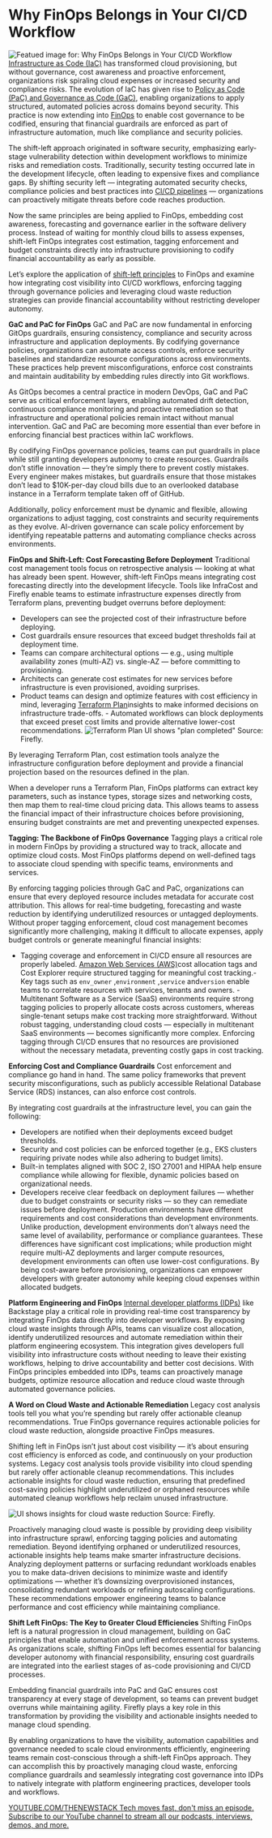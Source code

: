 # Why FinOps Belongs in Your CI/CD Workflow
![Featued image for: Why FinOps Belongs in Your CI/CD Workflow](https://cdn.thenewstack.io/media/2025/03/bb187a6b-shift-left-finops-ci-ci-1024x674.jpg)
[Infrastructure as Code (IaC)](https://thenewstack.io/introduction-to-infrastructure-as-code/) has transformed cloud provisioning, but without governance, cost awareness and proactive enforcement, organizations risk spiraling cloud expenses or increased security and compliance risks. The evolution of IaC has given rise to [Policy as Code (PaC) and Governance as Code (GaC)](https://thenewstack.io/for-infrastructure-as-code-ci-cd-can-beat-terraform/), enabling organizations to apply structured, automated policies across domains beyond security.
This practice is now extending into [FinOps](https://thenewstack.io/finops/) to enable cost governance to be codified, ensuring that financial guardrails are enforced as part of infrastructure automation, much like compliance and security policies.

The shift-left approach originated in software security, emphasizing early-stage vulnerability detection within development workflows to minimize risks and remediation costs. Traditionally, security testing occurred late in the development lifecycle, often leading to expensive fixes and compliance gaps. By shifting security left — integrating automated security checks, compliance policies and best practices into [CI/CD pipelines](https://thenewstack.io/ci-cd/) — organizations can proactively mitigate threats before code reaches production.

Now the same principles are being applied to FinOps, embedding cost awareness, forecasting and governance earlier in the software delivery process. Instead of waiting for monthly cloud bills to assess expenses, shift-left FinOps integrates cost estimation, tagging enforcement and budget constraints directly into infrastructure provisioning to codify financial accountability as early as possible.

Let’s explore the application of [shift-left principles](https://thenewstack.io/its-time-to-start-shifting-left/) to FinOps and examine how integrating cost visibility into CI/CD workflows, enforcing tagging through governance policies and leveraging cloud waste reduction strategies can provide financial accountability without restricting developer autonomy.

**GaC and PaC for FinOps**
GaC and PaC are now fundamental in enforcing GitOps guardrails, ensuring consistency, compliance and security across infrastructure and application deployments. By codifying governance policies, organizations can automate access controls, enforce security baselines and standardize resource configurations across environments. These practices help prevent misconfigurations, enforce cost constraints and maintain auditability by embedding rules directly into Git workflows.

As GitOps becomes a central practice in modern DevOps, GaC and PaC serve as critical enforcement layers, enabling automated drift detection, continuous compliance monitoring and proactive remediation so that infrastructure and operational policies remain intact without manual intervention. GaC and PaC are becoming more essential than ever before in enforcing financial best practices within IaC workflows.

By codifying FinOps governance policies, teams can put guardrails in place while still granting developers autonomy to create resources. Guardrails don’t stifle innovation — they’re simply there to prevent costly mistakes. Every engineer makes mistakes, but guardrails ensure that those mistakes don’t lead to $10K-per-day cloud bills due to an overlooked database instance in a Terraform template taken off of GitHub.

Additionally, policy enforcement must be dynamic and flexible, allowing organizations to adjust tagging, cost constraints and security requirements as they evolve. AI-driven governance can scale policy enforcement by identifying repeatable patterns and automating compliance checks across environments.

**FinOps and Shift-Left: Cost Forecasting Before Deployment**
Traditional cost management tools focus on retrospective analysis — looking at what has already been spent. However, shift-left FinOps means integrating cost forecasting directly into the development lifecycle. Tools like InfraCost and Firefly enable teams to estimate infrastructure expenses directly from Terraform plans, preventing budget overruns before deployment:

- Developers can see the projected cost of their infrastructure before deploying.
- Cost guardrails ensure resources that exceed budget thresholds fail at deployment time.
- Teams can compare architectural options — e.g., using multiple availability zones (multi-AZ) vs. single-AZ — before committing to provisioning.
- Architects can generate cost estimates for new services before infrastructure is even provisioned, avoiding surprises.
- Product teams can design and optimize features with cost efficiency in mind, leveraging
[Terraform Plan](https://developer.hashicorp.com/terraform/tutorials/cli/plan)insights to make informed decisions on infrastructure trade-offs. - Automated workflows can block deployments that exceed preset cost limits and provide alternative lower-cost recommendations.
![Terraform Plan UI shows "plan completed"](https://cdn.thenewstack.io/media/2025/03/4582e719-terraform-plan.png)
Source: Firefly.

By leveraging Terraform Plan, cost estimation tools analyze the infrastructure configuration before deployment and provide a financial projection based on the resources defined in the plan.

When a developer runs a Terraform Plan, FinOps platforms can extract key parameters, such as instance types, storage sizes and networking costs, then map them to real-time cloud pricing data. This allows teams to assess the financial impact of their infrastructure choices before provisioning, ensuring budget constraints are met and preventing unexpected expenses.

**Tagging: The Backbone of FinOps Governance**
Tagging plays a critical role in modern FinOps by providing a structured way to track, allocate and optimize cloud costs. Most FinOps platforms depend on well-defined tags to associate cloud spending with specific teams, environments and services.

By enforcing tagging policies through GaC and PaC, organizations can ensure that every deployed resource includes metadata for accurate cost attribution. This allows for real-time budgeting, forecasting and waste reduction by identifying underutilized resources or untagged deployments. Without proper tagging enforcement, cloud cost management becomes significantly more challenging, making it difficult to allocate expenses, apply budget controls or generate meaningful financial insights:

- Tagging coverage and enforcement in CI/CD ensure all resources are properly labeled.
[Amazon Web Services (AWS)](https://aws.amazon.com/?utm_content=inline+mention)cost allocation tags and Cost Explorer require structured tagging for meaningful cost tracking.- Key tags such as
`env_owner`
,`environment`
,`service`
and`version`
enable teams to correlate resources with services, tenants and owners. - Multitenant Software as a Service (SaaS) environments require strong tagging policies to properly allocate costs across customers, whereas single-tenant setups make cost tracking more straightforward.
Without robust tagging, understanding cloud costs — especially in multitenant SaaS environments — becomes significantly more complex. Enforcing tagging through CI/CD ensures that no resources are provisioned without the necessary metadata, preventing costly gaps in cost tracking.

**Enforcing Cost and Compliance Guardrails**
Cost enforcement and compliance go hand in hand. The same policy frameworks that prevent security misconfigurations, such as publicly accessible Relational Database Service (RDS) instances, can also enforce cost controls.

By integrating cost guardrails at the infrastructure level, you can gain the following:

- Developers are notified when their deployments exceed budget thresholds.
- Security and cost policies can be enforced together (e.g., EKS clusters requiring private nodes while also adhering to budget limits).
- Built-in templates aligned with SOC 2, ISO 27001 and HIPAA help ensure compliance while allowing for flexible, dynamic policies based on organizational needs.
- Developers receive clear feedback on deployment failures — whether due to budget constraints or security risks — so they can remediate issues before deployment.
Production environments have different requirements and cost considerations than development environments. Unlike production, development environments don’t always need the same level of availability, performance or compliance guarantees. These differences have significant cost implications; while production might require multi-AZ deployments and larger compute resources, development environments can often use lower-cost configurations. By being cost-aware before provisioning, organizations can empower developers with greater autonomy while keeping cloud expenses within allocated budgets.

**Platform Engineering and FinOps**
[Internal developer platforms (IDPs)](https://thenewstack.io/internal-developer-platforms-are-for-devops-too/) like Backstage play a critical role in providing real-time cost transparency by integrating FinOps data directly into developer workflows. By exposing cloud waste insights through APIs, teams can visualize cost allocation, identify underutilized resources and automate remediation within their platform engineering ecosystem.
This integration gives developers full visibility into infrastructure costs without needing to leave their existing workflows, helping to drive accountability and better cost decisions. With FinOps principles embedded into IDPs, teams can proactively manage budgets, optimize resource allocation and reduce cloud waste through automated governance policies.

**A Word on Cloud Waste and Actionable Remediation**
Legacy cost analysis tools tell you what you’re spending but rarely offer actionable cleanup recommendations. True FinOps governance requires actionable policies for cloud waste reduction, alongside proactive FinOps measures.

Shifting left in FinOps isn’t just about cost visibility — it’s about ensuring cost efficiency is enforced as code, and continuously on your production systems. Legacy cost analysis tools provide visibility into cloud spending but rarely offer actionable cleanup recommendations. This includes actionable insights for cloud waste reduction, ensuring that predefined cost-saving policies highlight underutilized or orphaned resources while automated cleanup workflows help reclaim unused infrastructure.

![UI shows insights for cloud waste reduction](https://cdn.thenewstack.io/media/2025/03/b33302f9-manage-cloud-waste.png)
Source: Firefly.

Proactively managing cloud waste is possible by providing deep visibility into infrastructure sprawl, enforcing tagging policies and automating remediation. Beyond identifying orphaned or underutilized resources, actionable insights help teams make smarter infrastructure decisions. Analyzing deployment patterns or surfacing redundant workloads enables you to make data-driven decisions to minimize waste and identify optimizations — whether it’s downsizing overprovisioned instances, consolidating redundant workloads or refining autoscaling configurations. These recommendations empower engineering teams to balance performance and cost efficiency while maintaining compliance.

**Shift Left FinOps: The Key to Greater Cloud Efficiencies**
Shifting FinOps left is a natural progression in cloud management, building on GaC principles that enable automation and unified enforcement across systems. As organizations scale, shifting FinOps left becomes essential for balancing developer autonomy with financial responsibility, ensuring cost guardrails are integrated into the earliest stages of as-code provisioning and CI/CD processes.

Embedding financial guardrails into PaC and GaC ensures cost transparency at every stage of development, so teams can prevent budget overruns while maintaining agility. Firefly plays a key role in this transformation by providing the visibility and actionable insights needed to manage cloud spending.

By enabling organizations to have the visibility, automation capabilities and governance needed to scale cloud environments efficiently, engineering teams remain cost-conscious through a shift-left FinOps approach. They can accomplish this by proactively managing cloud waste, enforcing compliance guardrails and seamlessly integrating cost governance into IDPs to natively integrate with platform engineering practices, developer tools and workflows.

[
YOUTUBE.COM/THENEWSTACK
Tech moves fast, don't miss an episode. Subscribe to our YouTube
channel to stream all our podcasts, interviews, demos, and more.
](https://youtube.com/thenewstack?sub_confirmation=1)